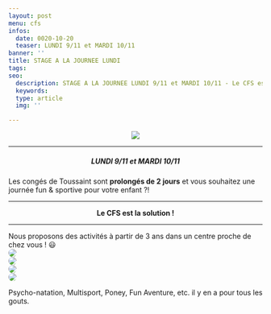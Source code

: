 ```yaml
---
layout: post
menu: cfs
infos:
  date: 0020-10-20
  teaser: LUNDI 9/11 et MARDI 10/11
banner: ''
title: STAGE A LA JOURNEE LUNDI
tags:
seo:
  description: STAGE A LA JOURNEE LUNDI 9/11 et MARDI 10/11 - Le CFS est la solution !
  keywords:
  type: article
  img: ''

---
```

<center><img class="img-responsive" src="https://www12.iclub.be/images/upload/559/mycfsstages.JPG"/></center>
<hr>
<center><h5>LUNDI 9/11 et MARDI 10/11</h5></center>
Les congés de Toussaint sont <b>prolongés de 2 jours</b> et vous souhaitez une journée fun & sportive pour votre enfant ?!<br/>
<hr>
<center><b>Le CFS est la solution !</b></center>
<hr>
Nous proposons des activités à partir de 3 ans dans un centre proche de chez vous ! 😃<br/>

<div class="row">
	<div class="col-xs-6 col-md-3">
		<img class="img-responsive" style="border-radius: 50%;" src="https://www.lecfs.be/assets/images/stages/activitessportives/aquafun.png">
	</div>
	<div class="col-xs-6 col-md-3">
		<img class="img-responsive" style="border-radius: 50%;" src="https://www.lecfs.be/assets/images/stages/activitessportives/funetmulti.png">
	</div>
	<div class="col-xs-6 col-md-3">
		<img class="img-responsive" style="border-radius: 50%;" src="https://www.lecfs.be/assets/images/stages/decouvertesportiveetculturelle/babyponey.png">
	</div>
	<div class="col-xs-6 col-md-3">
		<img class="img-responsive" style="border-radius: 50%;" src="https://www.lecfs.be/assets/images/stages/activitesfun/funpaintballetvtt.png">
	</div>
</div>

<p>Psycho-natation, Multisport, Poney, Fun Aventure, etc. il y en a pour tous les gouts.</p>